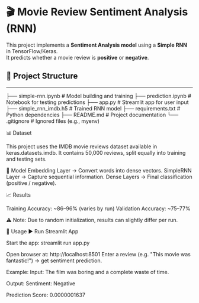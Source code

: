 # 🎬 Movie Review Sentiment Analysis (RNN)

This project implements a **Sentiment Analysis model** using a **Simple RNN** in TensorFlow/Keras.  
It predicts whether a movie review is **positive** or **negative**.

## 📂 Project Structure
---

├── simple-rnn.ipynb # Model building and training
├── prediction.ipynb # Notebook for testing predictions
├── app.py # Streamlit app for user input
├── simple_rnn_imdb.h5 # Trained RNN model
├── requirements.txt # Python dependencies
├── README.md # Project documentation
└── .gitignore # Ignored files (e.g., myenv)

📊 Dataset

This project uses the IMDB movie reviews dataset available in keras.datasets.imdb.
It contains 50,000 reviews, split equally into training and testing sets.

🧠 Model
Embedding Layer → Convert words into dense vectors.
SimpleRNN Layer → Capture sequential information.
Dense Layers → Final classification (positive / negative).

📈 Results

Training Accuracy: ~86–96% (varies by run)
Validation Accuracy: ~75–77%

⚠️ Note: Due to random initialization, results can slightly differ per run.

🎯 Usage
▶️ Run Streamlit App

Start the app:
streamlit run app.py

Open browser at:
http://localhost:8501
Enter a review (e.g. "This movie was fantastic!") → get sentiment prediction.

Example:
Input:
The film was boring and a complete waste of time.

Output:
Sentiment: Negative

Prediction Score: 0.0000001637


